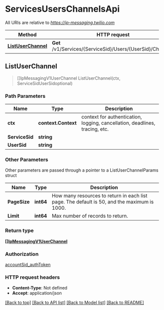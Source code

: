 # ServicesUsersChannelsApi

All URIs are relative to *https://ip-messaging.twilio.com*

Method | HTTP request | Description
------------- | ------------- | -------------
[**ListUserChannel**](ServicesUsersChannelsApi.md#ListUserChannel) | **Get** /v1/Services/{ServiceSid}/Users/{UserSid}/Channels | 



## ListUserChannel

> []IpMessagingV1UserChannel ListUserChannel(ctx, ServiceSidUserSidoptional)





### Path Parameters


Name | Type | Description
------------- | ------------- | -------------
**ctx** | **context.Context** | context for authentication, logging, cancellation, deadlines, tracing, etc.
**ServiceSid** | **string** | 
**UserSid** | **string** | 

### Other Parameters

Other parameters are passed through a pointer to a ListUserChannelParams struct


Name | Type | Description
------------- | ------------- | -------------
**PageSize** | **int64** | How many resources to return in each list page. The default is 50, and the maximum is 1000.
**Limit** | **int64** | Max number of records to return.

### Return type

[**[]IpMessagingV1UserChannel**](IpMessagingV1UserChannel.md)

### Authorization

[accountSid_authToken](../README.md#accountSid_authToken)

### HTTP request headers

- **Content-Type**: Not defined
- **Accept**: application/json

[[Back to top]](#) [[Back to API list]](../README.md#documentation-for-api-endpoints)
[[Back to Model list]](../README.md#documentation-for-models)
[[Back to README]](../README.md)


